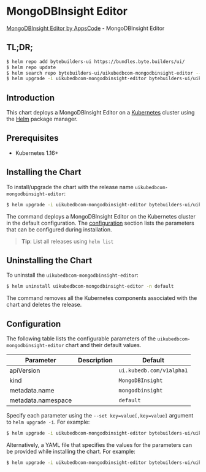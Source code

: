 # MongoDBInsight Editor

[MongoDBInsight Editor by AppsCode](https://byte.builders) - MongoDBInsight Editor

## TL;DR;

```bash
$ helm repo add bytebuilders-ui https://bundles.byte.builders/ui/
$ helm repo update
$ helm search repo bytebuilders-ui/uikubedbcom-mongodbinsight-editor --version=v0.4.14
$ helm upgrade -i uikubedbcom-mongodbinsight-editor bytebuilders-ui/uikubedbcom-mongodbinsight-editor -n default --create-namespace --version=v0.4.14
```

## Introduction

This chart deploys a MongoDBInsight Editor on a [Kubernetes](http://kubernetes.io) cluster using the [Helm](https://helm.sh) package manager.

## Prerequisites

- Kubernetes 1.16+

## Installing the Chart

To install/upgrade the chart with the release name `uikubedbcom-mongodbinsight-editor`:

```bash
$ helm upgrade -i uikubedbcom-mongodbinsight-editor bytebuilders-ui/uikubedbcom-mongodbinsight-editor -n default --create-namespace --version=v0.4.14
```

The command deploys a MongoDBInsight Editor on the Kubernetes cluster in the default configuration. The [configuration](#configuration) section lists the parameters that can be configured during installation.

> **Tip**: List all releases using `helm list`

## Uninstalling the Chart

To uninstall the `uikubedbcom-mongodbinsight-editor`:

```bash
$ helm uninstall uikubedbcom-mongodbinsight-editor -n default
```

The command removes all the Kubernetes components associated with the chart and deletes the release.

## Configuration

The following table lists the configurable parameters of the `uikubedbcom-mongodbinsight-editor` chart and their default values.

|     Parameter      | Description |               Default               |
|--------------------|-------------|-------------------------------------|
| apiVersion         |             | <code>ui.kubedb.com/v1alpha1</code> |
| kind               |             | <code>MongoDBInsight</code>         |
| metadata.name      |             | <code>mongodbinsight</code>         |
| metadata.namespace |             | <code>default</code>                |


Specify each parameter using the `--set key=value[,key=value]` argument to `helm upgrade -i`. For example:

```bash
$ helm upgrade -i uikubedbcom-mongodbinsight-editor bytebuilders-ui/uikubedbcom-mongodbinsight-editor -n default --create-namespace --version=v0.4.14 --set apiVersion=ui.kubedb.com/v1alpha1
```

Alternatively, a YAML file that specifies the values for the parameters can be provided while
installing the chart. For example:

```bash
$ helm upgrade -i uikubedbcom-mongodbinsight-editor bytebuilders-ui/uikubedbcom-mongodbinsight-editor -n default --create-namespace --version=v0.4.14 --values values.yaml
```
